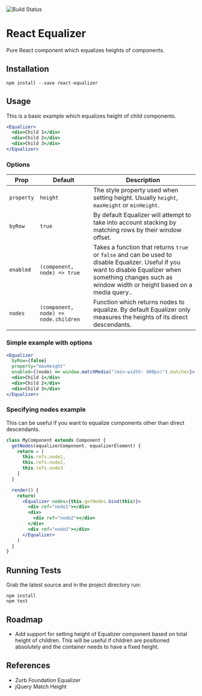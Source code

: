 ![Build Status](https://api.travis-ci.org/patrickgalbraith/react-equalizer.svg)

# React Equalizer

Pure React component which equalizes heights of components.

## Installation

```
npm install --save react-equalizer
```

## Usage

This is a basic example which equalizes height of child components.

```jsx
<Equalizer>
  <div>Child 1</div>
  <div>Child 2</div>
  <div>Child 3</div>
</Equalizer>
```

### Options

| Prop       | Default                              | Description                                                                                                                                                                                                  |
|------------|--------------------------------------|--------------------------------------------------------------------------------------------------------------------------------------------------------------------------------------------------------------|
| `property` | `height`                             | The style property used when setting height. Usually `height`, `maxHeight` or `minHeight`.                                                                                                                   |
| `byRow`    | `true`                               | By default Equalizer will attempt to take into account stacking by matching rows by their window offset.                                                                                                     |
| `enabled`  | `(component, node) => true`          | Takes a function that returns `true` or `false` and can be used to disable Equalizer. Useful if you want to disable Equalizer when something changes such as window width or height based on a media query.. |
| `nodes`    | `(component, node) => node.children` | Function which returns nodes to equalize. By default Equalizer only measures the heights of its direct descendants.                                                                                          |

### Simple example with options

```jsx
<Equalizer
  byRow={false}
  property="maxHeight"
  enabled={(node) => window.matchMedia("(min-width: 400px)").matches}>
  <div>Child 1</div>
  <div>Child 2</div>
  <div>Child 3</div>
</Equalizer>
```

### Specifying nodes example

This can be useful if you want to equalize components other than direct descendants.

```jsx
class MyComponent extends Component {
  getNodes(equalizerComponent, equalizerElement) {
    return = [
      this.refs.node1,
      this.refs.node2,
      this.refs.node3
    ]
  }

  render() {
    return(
      <Equalizer nodes={this.getNodes.bind(this)}>
        <div ref="node1"></div>
        <div>
          <div ref="node2"></div>
        </div>
        <div ref="node3"></div>
      </Equalizer>
    )
  }
}
```

## Running Tests

Grab the latest source and in the project directory run:

```
npm install
npm test
```

## Roadmap

* Add support for setting height of Equalizer component based on total height of children. This will be useful if children are positioned absolutely and the container needs to have a fixed height.

## References
* Zurb Foundation Equalizer
* jQuery Match Height
